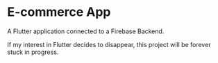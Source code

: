 # E-commerce App

A Flutter application connected to a Firebase Backend.


If my interest in Flutter decides to disappear, this project will be forever stuck in progress.
